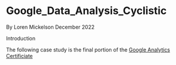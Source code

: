 # Google_Data_Analysis_Cyclistic

By Loren Mickelson
December 2022

Introduction

The following case study is the final portion of the [Google Analytics Certificiate](https://www.coursera.org/professional-certificates/google-data-analytics)
